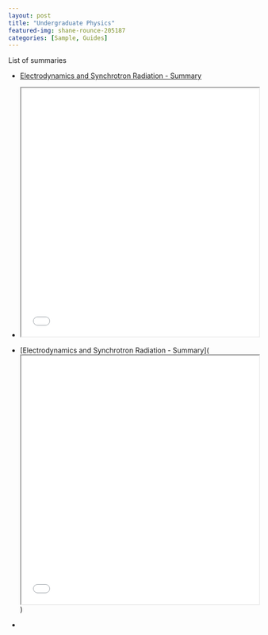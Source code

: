 ```yaml
---
layout: post
title: "Undergraduate Physics"
featured-img: shane-rounce-205187
categories: [Sample, Guides]
---
```


List of summaries
- [Electrodynamics and Synchrotron Radiation - Summary](https://notes-and-summaries.github.io/_posts/P5-Electrodynamics-and-synchrotron-radiation/Summary.pdf)
  
- <iframe src="/P5-Electrodynamics-and-synchrotron-radiation/Summary.pdf" width="100%" height="500px"></iframe>

- [Electrodynamics and Synchrotron Radiation - Summary](<iframe src="/P5-Electrodynamics-and-synchrotron-radiation/Summary.pdf" width="100%" height="500px"></iframe>)
  
- <object data="/P5-Electrodynamics-and-synchrotron-radiation/Summary.pdf" width="1000" height="1000" type='application/pdf'></object>
